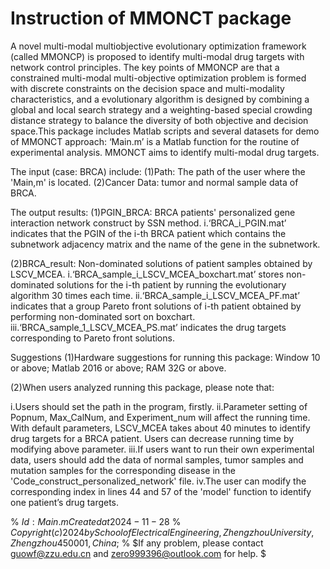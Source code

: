 # Instruction of MMONCT package
A novel multi-modal multiobjective evolutionary optimization framework (called MMONCP) is proposed to identify multi-modal drug targets with network control principles. The key points of MMONCP are that a constrained multi-modal multi-objective optimization problem is formed with discrete constraints on the decision space and multi-modality characteristics, and a evolutionary algorithm is designed by combining a global and local search strategy and a weighting-based special crowding distance strategy to balance the diversity of both objective and decision space.This package includes Matlab scripts and several datasets for demo of MMONCT approach: ‘Main.m’ is a Matlab function for the routine of experimental analysis. MMONCT aims to identify multi-modal drug targets. 

The input (case: BRCA) include:
(1)Path: The path of the user where the 'Main,m' is located.
(2)Cancer Data: tumor and normal sample data of BRCA.

The output results:
(1)PGIN_BRCA: BRCA patients' personalized gene interaction network construct by SSN method.
i.‘BRCA_i_PGIN.mat’ indicates that the PGIN of the i-th BRCA patient which contains the subnetwork adjacency matrix and the name of the gene in the subnetwork.

(2)BRCA_result: Non-dominated solutions of patient samples obtained by LSCV_MCEA.
i.‘BRCA_sample_i_LSCV_MCEA_boxchart.mat’ stores non-dominated solutions for the i-th patient by running the evolutionary algorithm 30 times each time.
ii.‘BRCA_sample_i_LSCV_MCEA_PF.mat’ indicates that a group Pareto front solutions of i-th patient obtained by performing non-dominated sort on boxchart.
iii.‘BRCA_sample_1_LSCV_MCEA_PS.mat’ indicates the drug targets corresponding to Pareto front solutions.

Suggestions
(1)Hardware suggestions for running this package: Window 10 or above; Matlab 2016 or above; RAM 32G or above.

(2)When users analyzed running this package, please note that:

i.Users should set the path in the program, firstly.
ii.Parameter setting of Popnum, Max_CalNum, and Experiment_num will affect the running time. With default parameters, LSCV_MCEA takes about 40 minutes to identify drug targets for a BRCA patient. Users can decrease running time by modifying above parameter.
iii.If users want to run their own experimental data, users should add the data of normal samples, tumor samples and mutation samples for the corresponding disease in the 'Code_construct_personalized_network' file.
iv.The user can modify the corresponding index in lines 44 and 57 of the 'model' function to identify one patient’s drug targets.

%    $Id: Main.m Created at 2024-11-28$ 
%   $Copyright (c) 2024 by School of Electrical Engineering, Zhengzhou University, Zhengzhou 450001, China$; 
%    $If any problem, please contact guowf@zzu.edu.cn and zero999396@outlook.com for help. $
